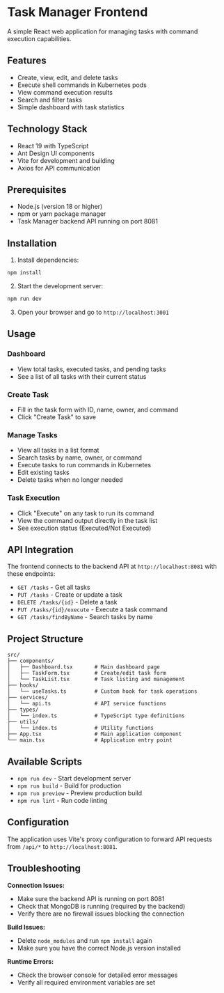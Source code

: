 # Task Manager Frontend

A simple React web application for managing tasks with command execution capabilities.

## Features

- Create, view, edit, and delete tasks
- Execute shell commands in Kubernetes pods
- View command execution results
- Search and filter tasks
- Simple dashboard with task statistics

## Technology Stack

- React 19 with TypeScript
- Ant Design UI components
- Vite for development and building
- Axios for API communication

## Prerequisites

- Node.js (version 18 or higher)
- npm or yarn package manager
- Task Manager backend API running on port 8081

## Installation

1. Install dependencies:
```bash
npm install
```

2. Start the development server:
```bash
npm run dev
```

3. Open your browser and go to `http://localhost:3001`

## Usage

### Dashboard
- View total tasks, executed tasks, and pending tasks
- See a list of all tasks with their current status

### Create Task
- Fill in the task form with ID, name, owner, and command
- Click "Create Task" to save

### Manage Tasks
- View all tasks in a list format
- Search tasks by name, owner, or command
- Execute tasks to run commands in Kubernetes
- Edit existing tasks
- Delete tasks when no longer needed

### Task Execution
- Click "Execute" on any task to run its command
- View the command output directly in the task list
- See execution status (Executed/Not Executed)

## API Integration

The frontend connects to the backend API at `http://localhost:8081` with these endpoints:

- `GET /tasks` - Get all tasks
- `PUT /tasks` - Create or update a task
- `DELETE /tasks/{id}` - Delete a task
- `PUT /tasks/{id}/execute` - Execute a task command
- `GET /tasks/findByName` - Search tasks by name

## Project Structure

```
src/
├── components/
│   ├── Dashboard.tsx       # Main dashboard page
│   ├── TaskForm.tsx        # Create/edit task form
│   └── TaskList.tsx        # Task listing and management
├── hooks/
│   └── useTasks.ts         # Custom hook for task operations
├── services/
│   └── api.ts              # API service functions
├── types/
│   └── index.ts            # TypeScript type definitions
├── utils/
│   └── index.ts            # Utility functions
├── App.tsx                 # Main application component
└── main.tsx                # Application entry point
```

## Available Scripts

- `npm run dev` - Start development server
- `npm run build` - Build for production
- `npm run preview` - Preview production build
- `npm run lint` - Run code linting

## Configuration

The application uses Vite's proxy configuration to forward API requests from `/api/*` to `http://localhost:8081`.

## Troubleshooting

**Connection Issues:**
- Make sure the backend API is running on port 8081
- Check that MongoDB is running (required by the backend)
- Verify there are no firewall issues blocking the connection

**Build Issues:**
- Delete `node_modules` and run `npm install` again
- Make sure you have the correct Node.js version installed

**Runtime Errors:**
- Check the browser console for detailed error messages
- Verify all required environment variables are set
